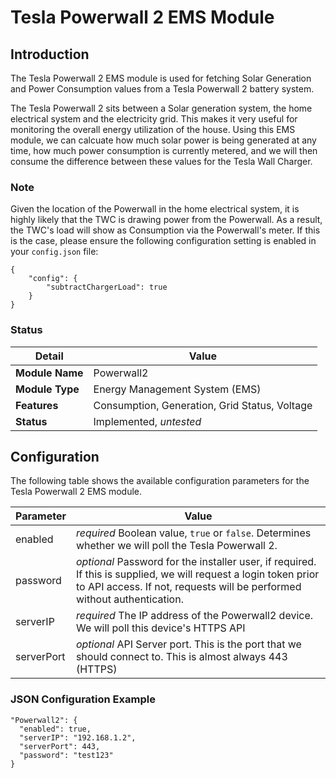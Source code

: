 # Tesla Powerwall 2 EMS Module

## Introduction

The Tesla Powerwall 2 EMS module is used for fetching Solar Generation and Power Consumption values from a Tesla Powerwall 2 battery system.

The Tesla Powerwall 2 sits between a Solar generation system, the home electrical system and the electricity grid. This makes it very useful for monitoring the overall energy utilization of the house. Using this EMS module, we can calcuate how much solar power is being generated at any time, how much power consumption is currently metered, and we will then consume the difference between these values for the Tesla Wall Charger.

### Note

Given the location of the Powerwall in the home electrical system, it is highly likely that the TWC is drawing power from the Powerwall. As a result, the TWC's load will show as Consumption via the Powerwall's meter. If this is the case, please ensure the following configuration setting is enabled in your ```config.json``` file:

```
{
    "config": {
        "subtractChargerLoad": true
    }
}
```

### Status

| Detail          | Value                                         |
| --------------- | --------------------------------------------- |
| **Module Name** | Powerwall2                                    |
| **Module Type** | Energy Management System (EMS)                |
| **Features**    | Consumption, Generation, Grid Status, Voltage |
| **Status**      | Implemented, *untested*                       |

## Configuration

The following table shows the available configuration parameters for the Tesla Powerwall 2 EMS module.

| Parameter   | Value         |
| ----------- | ------------- |
| enabled     | *required* Boolean value, ```true``` or ```false```. Determines whether we will poll the Tesla Powerwall 2. |
| password    | *optional* Password for the installer user, if required. If this is supplied, we will request a login token prior to API access. If not, requests will be performed without authentication. |
| serverIP    | *required* The IP address of the Powerwall2 device. We will poll this device's HTTPS API |
| serverPort  | *optional* API Server port. This is the port that we should connect to. This is almost always 443 (HTTPS) |

### JSON Configuration Example

```
"Powerwall2": {
  "enabled": true,
  "serverIP": "192.168.1.2",
  "serverPort": 443,
  "password": "test123"
}
```
